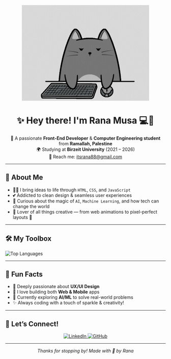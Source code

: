 <p align="center">
  <img src="https://github.com/RanaMusa12/RanaMusa12/blob/main/cat1.gif" width="400" alt="Rana coding illustration"/>
</p>

<h1 align="center">✨ Hey there! I'm Rana Musa 💻🌸</h1>

<p align="center">
🎀 A passionate <strong>Front-End Developer</strong> & <strong>Computer Engineering student</strong> from <strong>Ramallah, Palestine</strong>  
<br/>🌍 Studying at <strong>Birzeit University</strong> (2021 – 2026)  
<br/>💌 Reach me: <a href="mailto:itsrana88@gmail.com">itsrana88@gmail.com</a>
</p>

---

## 💫 About Me

- 👩‍💻 I bring ideas to life through `HTML`, `CSS`, and `JavaScript`
- 💕 Addicted to clean design & seamless user experiences
- 🧠 Curious about the magic of `AI`, `Machine Learning`, and how tech can change the world
- 🌈 Lover of all things creative — from web animations to pixel-perfect layouts 💅

---

## 🛠️ My Toolbox


![Top Languages](https://github-readme-stats.vercel.app/api/top-langs/?username=RanaMusa12&layout=compact&theme=radical&hide_border=true)

---

## 🌟 Fun Facts

- 🎨 Deeply passionate about **UX/UI Design**
- 📱 I love building both **Web & Mobile** apps
- 🤖 Currently exploring **AI/ML** to solve real-world problems
- ✨ Always coding with a touch of sparkle & creativity!

---

## 💌 Let’s Connect!

<p align="center">
  <a href="https://www.linkedin.com/in/rana-musa-50516a334/">
    <img src="https://img.shields.io/badge/-LinkedIn-blue?logo=linkedin&logoColor=white&style=for-the-badge" alt="LinkedIn">
  </a>
  <a href="https://github.com/RanaMusa12">
    <img src="https://img.shields.io/badge/-GitHub-333?logo=github&logoColor=white&style=for-the-badge" alt="GitHub">
  </a>
</p>

---

<p align="center">
  <em>Thanks for stopping by! Made with 💖 by Rana</em>
</p>
